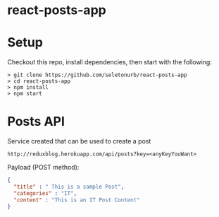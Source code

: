 # react-posts-app

# Setup

Checkout this repo, install dependencies, then start with the following:

```
> git clone https://github.com/seletonurb/react-posts-app
> cd react-posts-app
> npm install
> npm start
```

# Posts API

Service created that can be used to create a post
```
http://reduxblog.herokuapp.com/api/posts?key=<anyKeyYouWant>
```
Payload (POST method):
```json
{
  "title" : " This is a sample Post",
  "categories" : "IT",
  "content" : "This is an IT Post Content"
}
```
